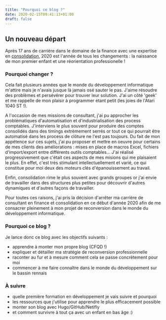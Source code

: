 ```yaml
---
title: "Pourquoi ce blog ?"
date: 2020-02-15T09:41:13+01:00
draft: false	
---
```

## Un nouveau départ
Après 17 ans de carrière dans le domaine de la finance avec une expertise en [consolidation](https://fr.wikipedia.org/wiki/Consolidation_comptable), 2020 est l'année de tous les changements : la naissance de mon premier enfant et une réorientation professionelle !  


### Pourquoi changer ?
Cela fait plusieurs années que le monde du développement informatique m'attire mais je n'avais jusque là jamais osé sauter le pas. J'aime résoudre des problèmes et persévérer pour trouver leur solution. J'ai un côté 'geek' et me rappelle de mon plaisir à programmer étant petit (les joies de l'Atari 1040 ST !).  

A l'occasion de mes missions de consultant, j'ai pu approcher les problématiques d'automatisation et d'industrialisation des process comptables. J'interviens le plus souvent pour produire des comptes consolidés dans des timings extrèmement serrés or tout ce qui pourrait être automatisé dans les process de clôture ne l'est pas toujours.  Du fait de mon appétence sur ces sujets, j'ai pu proposer et mettre en oeuvre pour certains de mes clients des améliorations : mises en place de macros Excel, fichiers d'import/export entre différents outils comptables... J'ai réalisé progressivement que c'était ces aspects de mes misions qui me plaisaient le plus. En effet, c'est très stimulant intellectuellement et varié, ce qui constitue pour moi deux des moteurs clés d'épanouissement au travail.  

Enfin, consolidation rime le plus souvent avec grands groupes or j'ai envie de travailler dans des structures plus petites pour découvrir d'autres dynamiques et d'autres façons de travailler.

Pour toutes ces raisons, j'ai pris la décision d'arrêter ma carrière de consultant en finance et consolidation en ce début d'année 2020 afin de me consacrer pleinement à mon projet de reconversion dans le monde du développement informatique.   

### Pourquoi ce blog ?
Je lance donc ce blog avec les objectifs suivants :
* apprendre à monter mon propre blog (CFQD !)
* expliquer et détailler ma stratégie de reconversion professionnelle
* raconter au fur et à mesure comment cela se passe concrètement pour moi
* commencer à me faire connaître dans le monde du développement sur le bassin rennais


### À suivre
* quelle première formation en développement je vais suivre et pourquoi
* les ressources que j'utilise pour apprendre le plus efficacement possible
* monter son blog avec Hugo/GitHub/Netifly
* et comment survivre à tout ça avec un enfant en bas âge :)

